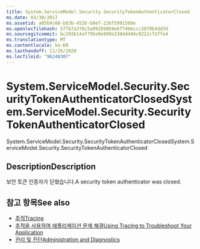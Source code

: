 ```yaml
---
title: System.ServiceModel.Security.SecurityTokenAuthenticatorClosed
ms.date: 03/30/2017
ms.assetid: a05b9c68-b83b-4526-b0ef-226f5991569e
ms.openlocfilehash: 577b7a378c5a992898b9e6f74b6ccc38f0b4dd3d
ms.sourcegitcommit: bc293b14af795e0e999e3304dd40c0222cf2ffe4
ms.translationtype: MT
ms.contentlocale: ko-KR
ms.lasthandoff: 11/26/2020
ms.locfileid: "96248307"
---
```

# <a name="systemservicemodelsecuritysecuritytokenauthenticatorclosed"></a><span data-ttu-id="3ab8c-102">System.ServiceModel.Security.SecurityTokenAuthenticatorClosed</span><span class="sxs-lookup"><span data-stu-id="3ab8c-102">System.ServiceModel.Security.SecurityTokenAuthenticatorClosed</span></span>

<span data-ttu-id="3ab8c-103">System.ServiceModel.Security.SecurityTokenAuthenticatorClosed</span><span class="sxs-lookup"><span data-stu-id="3ab8c-103">System.ServiceModel.Security.SecurityTokenAuthenticatorClosed</span></span>  
  
## <a name="description"></a><span data-ttu-id="3ab8c-104">Description</span><span class="sxs-lookup"><span data-stu-id="3ab8c-104">Description</span></span>  

 <span data-ttu-id="3ab8c-105">보안 토큰 인증자가 닫혔습니다.</span><span class="sxs-lookup"><span data-stu-id="3ab8c-105">A security token authenticator was closed.</span></span>  
  
## <a name="see-also"></a><span data-ttu-id="3ab8c-106">참고 항목</span><span class="sxs-lookup"><span data-stu-id="3ab8c-106">See also</span></span>

- [<span data-ttu-id="3ab8c-107">추적</span><span class="sxs-lookup"><span data-stu-id="3ab8c-107">Tracing</span></span>](index.md)
- [<span data-ttu-id="3ab8c-108">추적을 사용하여 애플리케이션 문제 해결</span><span class="sxs-lookup"><span data-stu-id="3ab8c-108">Using Tracing to Troubleshoot Your Application</span></span>](using-tracing-to-troubleshoot-your-application.md)
- [<span data-ttu-id="3ab8c-109">관리 및 진단</span><span class="sxs-lookup"><span data-stu-id="3ab8c-109">Administration and Diagnostics</span></span>](../index.md)
